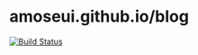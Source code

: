 # amoseui.github.io/blog

[![Build Status](https://travis-ci.org/amoseui/blog.svg?branch=master)](https://travis-ci.org/amoseui/blog)
